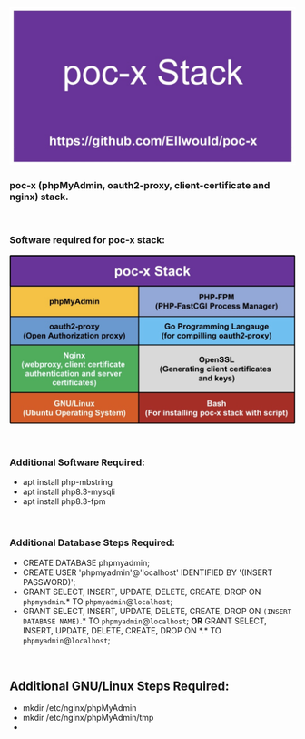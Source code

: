 ![image](https://github.com/Ellwould/poc-x/blob/main/etc/logo.jpeg)

### poc-x (phpMyAdmin, oauth2-proxy, client-certificate and nginx) stack.

<br>

### Software required for poc-x stack:

![image](https://github.com/Ellwould/poc-x/blob/main/poc-x_software.jpeg)

<br>

### Additional Software Required:

- apt install php-mbstring
- apt install php8.3-mysqli
- apt install php8.3-fpm

<br>

### Additional Database Steps Required:

- CREATE DATABASE phpmyadmin;
- CREATE USER 'phpmyadmin'@'localhost' IDENTIFIED BY '(INSERT PASSWORD)';
- GRANT SELECT, INSERT, UPDATE, DELETE, CREATE, DROP ON `phpmyadmin`.* TO `phpmyadmin`@`localhost`;
- GRANT SELECT, INSERT, UPDATE, DELETE, CREATE, DROP ON `(INSERT DATABASE NAME)`.* TO `phpmyadmin`@`localhost`; <b>OR</b> GRANT SELECT, INSERT, UPDATE, DELETE, CREATE, DROP ON \*.\* TO `phpmyadmin`@`localhost`;

<br>

## Additional GNU/Linux Steps Required:

- mkdir /etc/nginx/phpMyAdmin
- mkdir /etc/nginx/phpMyAdmin/tmp
- 
